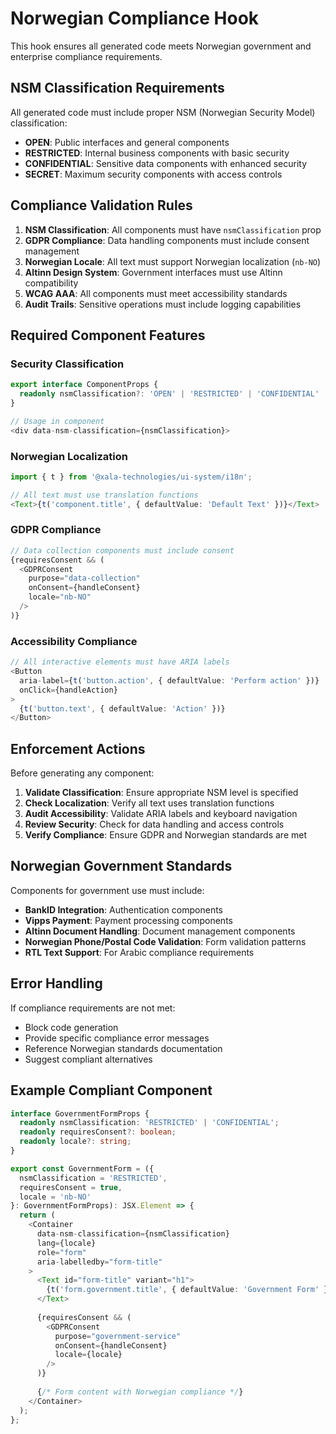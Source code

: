 # Norwegian Compliance Hook

This hook ensures all generated code meets Norwegian government and enterprise compliance requirements.

## NSM Classification Requirements

All generated code must include proper NSM (Norwegian Security Model) classification:

- **OPEN**: Public interfaces and general components
- **RESTRICTED**: Internal business components with basic security
- **CONFIDENTIAL**: Sensitive data components with enhanced security
- **SECRET**: Maximum security components with access controls

## Compliance Validation Rules

1. **NSM Classification**: All components must have `nsmClassification` prop
2. **GDPR Compliance**: Data handling components must include consent management
3. **Norwegian Locale**: All text must support Norwegian localization (`nb-NO`)
4. **Altinn Design System**: Government interfaces must use Altinn compatibility
5. **WCAG AAA**: All components must meet accessibility standards
6. **Audit Trails**: Sensitive operations must include logging capabilities

## Required Component Features

### Security Classification
```typescript
export interface ComponentProps {
  readonly nsmClassification?: 'OPEN' | 'RESTRICTED' | 'CONFIDENTIAL' | 'SECRET';
}

// Usage in component
<div data-nsm-classification={nsmClassification}>
```

### Norwegian Localization
```typescript
import { t } from '@xala-technologies/ui-system/i18n';

// All text must use translation functions
<Text>{t('component.title', { defaultValue: 'Default Text' })}</Text>
```

### GDPR Compliance
```typescript
// Data collection components must include consent
{requiresConsent && (
  <GDPRConsent
    purpose="data-collection"
    onConsent={handleConsent}
    locale="nb-NO"
  />
)}
```

### Accessibility Compliance
```typescript
// All interactive elements must have ARIA labels
<Button
  aria-label={t('button.action', { defaultValue: 'Perform action' })}
  onClick={handleAction}
>
  {t('button.text', { defaultValue: 'Action' })}
</Button>
```

## Enforcement Actions

Before generating any component:

1. **Validate Classification**: Ensure appropriate NSM level is specified
2. **Check Localization**: Verify all text uses translation functions
3. **Audit Accessibility**: Validate ARIA labels and keyboard navigation
4. **Review Security**: Check for data handling and access controls
5. **Verify Compliance**: Ensure GDPR and Norwegian standards are met

## Norwegian Government Standards

Components for government use must include:

- **BankID Integration**: Authentication components
- **Vipps Payment**: Payment processing components  
- **Altinn Document Handling**: Document management components
- **Norwegian Phone/Postal Code Validation**: Form validation patterns
- **RTL Text Support**: For Arabic compliance requirements

## Error Handling

If compliance requirements are not met:
- Block code generation
- Provide specific compliance error messages
- Reference Norwegian standards documentation
- Suggest compliant alternatives

## Example Compliant Component

```typescript
interface GovernmentFormProps {
  readonly nsmClassification: 'RESTRICTED' | 'CONFIDENTIAL';
  readonly requiresConsent?: boolean;
  readonly locale?: string;
}

export const GovernmentForm = ({
  nsmClassification = 'RESTRICTED',
  requiresConsent = true,
  locale = 'nb-NO'
}: GovernmentFormProps): JSX.Element => {
  return (
    <Container 
      data-nsm-classification={nsmClassification}
      lang={locale}
      role="form"
      aria-labelledby="form-title"
    >
      <Text id="form-title" variant="h1">
        {t('form.government.title', { defaultValue: 'Government Form' })}
      </Text>
      
      {requiresConsent && (
        <GDPRConsent
          purpose="government-service"
          onConsent={handleConsent}
          locale={locale}
        />
      )}
      
      {/* Form content with Norwegian compliance */}
    </Container>
  );
};
```